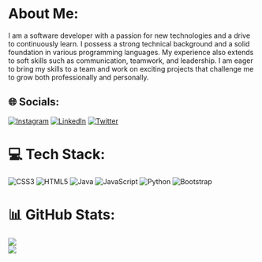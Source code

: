 # About Me:
I am a software developer with a passion for new technologies and a drive to continuously learn. I possess a strong technical background and a solid foundation in various programming languages. My experience also extends to soft skills such as communication, teamwork, and leadership. I am eager to bring my skills to a team and work on exciting projects that challenge me to grow both professionally and personally.


## 🌐 Socials:
[![Instagram](https://img.shields.io/badge/Instagram-%23E4405F.svg?logo=Instagram&logoColor=white)](https://instagram.com/galodurante) [![LinkedIn](https://img.shields.io/badge/LinkedIn-%230077B5.svg?logo=linkedin&logoColor=white)](https://linkedin.com/in/galoDurante) [![Twitter](https://img.shields.io/badge/Twitter-%231DA1F2.svg?logo=Twitter&logoColor=white)](https://twitter.com/DuranteGalo) 

# 💻 Tech Stack:
![CSS3](https://img.shields.io/badge/css3-%231572B6.svg?style=for-the-badge&logo=css3&logoColor=white) ![HTML5](https://img.shields.io/badge/html5-%23E34F26.svg?style=for-the-badge&logo=html5&logoColor=white) ![Java](https://img.shields.io/badge/java-%23ED8B00.svg?style=for-the-badge&logo=java&logoColor=white) ![JavaScript](https://img.shields.io/badge/javascript-%23323330.svg?style=for-the-badge&logo=javascript&logoColor=%23F7DF1E) ![Python](https://img.shields.io/badge/python-3670A0?style=for-the-badge&logo=python&logoColor=ffdd54) ![Bootstrap](https://img.shields.io/badge/bootstrap-%23563D7C.svg?style=for-the-badge&logo=bootstrap&logoColor=white)
# 📊 GitHub Stats:
![](https://github-readme-stats.vercel.app/api?username=GaloDurante&theme=dark&hide_border=false&include_all_commits=false&count_private=false)<br/>
![](https://github-readme-stats.vercel.app/api/top-langs/?username=GaloDurante&theme=dark&hide_border=false&include_all_commits=false&count_private=false&layout=compact)
